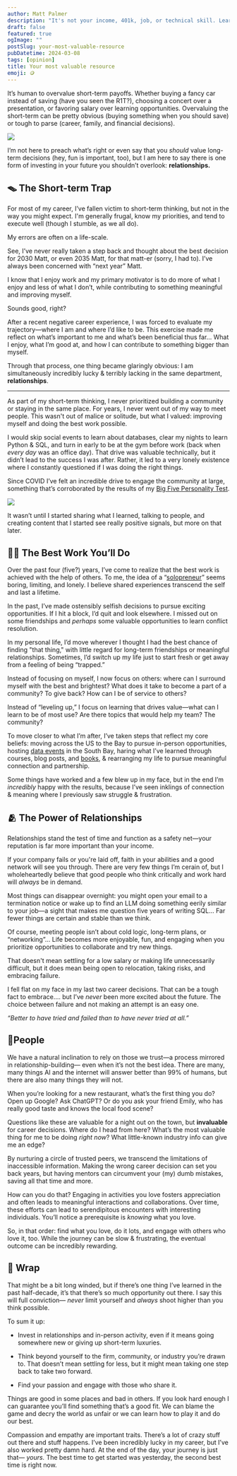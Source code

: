 ```yaml
---
author: Matt Palmer
description: "It's not your income, 401k, job, or technical skill. Learn from my mistakes to put your career on the right path."
draft: false
featured: true
ogImage: ""
postSlug: your-most-valuable-resource
pubDatetime: 2024-03-08
tags: [opinion]
title: Your most valuable resource
emoji: 🪙
---
```


It’s human to overvalue short-term payoffs. Whether buying a fancy car instead of saving (have you seen the R1T?), choosing a concert over a presentation, or favoring salary over learning opportunities. Overvaluing the short-term can be pretty obvious (buying something when you should save) or tough to parse (career, family, and financial decisions).

[![](https://substackcdn.com/image/fetch/w_1456,c_limit,f_auto,q_auto:good,fl_progressive:steep/https%3A%2F%2Fsubstack-post-media.s3.amazonaws.com%2Fpublic%2Fimages%2F4a3040ad-39b3-4cb1-998b-5d283e056444_1792x1024.webp)](https://substackcdn.com/image/fetch/f_auto,q_auto:good,fl_progressive:steep/https%3A%2F%2Fsubstack-post-media.s3.amazonaws.com%2Fpublic%2Fimages%2F4a3040ad-39b3-4cb1-998b-5d283e056444_1792x1024.webp)

I’m not here to preach what’s right or even say that you _should_ value long-term decisions (hey, fun is important, too), but I am here to say there is one form of investing in your future you shouldn’t overlook: **relationships.**

## 🪤 The Short-term Trap

For most of my career, I’ve fallen victim to short-term thinking, but not in the way you might expect. I'm generally frugal, know my priorities, and tend to execute well (though I stumble, as we all do). 

My errors are often on a life-scale. 

See, I’ve never really taken a step back and thought about the best decision for 2030 Matt, or even 2035 Matt, for that matt-er (sorry, I had to). I’ve always been concerned with “next year” Matt. 

I know that I enjoy work and my primary motivator is to do more of what I enjoy and less of what I don’t, while contributing to something meaningful and improving myself. 

Sounds good, right?

After a recent negative career experience, I was forced to evaluate my trajectory—where I am and where I’d like to be. This exercise made me reflect on what’s important to me and what’s been beneficial thus far… What I enjoy, what I’m good at, and how I can contribute to something bigger than myself. 

Through that process, one thing became glaringly obvious: I am simultaneously incredibly lucky & terribly lacking in the same department, **relationships**.

* * *

As part of my short-term thinking, I never prioritized building a community or staying in the same place. For years, I never went out of my way to meet people. This wasn't out of malice or solitude, but what I valued: improving myself and doing the best work possible. 

I would skip social events to learn about databases, clear my nights to learn Python & SQL, and turn in early to be at the gym before work (back when _every day_ was an office day). That drive was valuable technically, but it didn’t lead to the success I was after. Rather, it led to a very lonely existence where I constantly questioned if I was doing the right things. 

Since COVID I’ve felt an incredible drive to engage the community at large, something that’s corroborated by the results of my [Big Five Personality Test](https://openpsychometrics.org/tests/IPIP-BFFM/).

[![](https://substackcdn.com/image/fetch/w_1456,c_limit,f_auto,q_auto:good,fl_progressive:steep/https%3A%2F%2Fsubstack-post-media.s3.amazonaws.com%2Fpublic%2Fimages%2F9401d4d8-ff00-4025-90ec-612737242833_1054x252.png)](https://substackcdn.com/image/fetch/f_auto,q_auto:good,fl_progressive:steep/https%3A%2F%2Fsubstack-post-media.s3.amazonaws.com%2Fpublic%2Fimages%2F9401d4d8-ff00-4025-90ec-612737242833_1054x252.png)

It wasn’t until I started sharing what I learned, talking to people, and creating content that I started see really positive signals, but more on that later.

## 👨‍🏭 The Best Work You’ll Do 

Over the past four (five?) years, I’ve come to realize that the best work is achieved with the help of others. To me, the idea of a “[solopreneur](https://www.merriam-webster.com/dictionary/solopreneur)” seems boring, limiting, and lonely. I believe shared experiences transcend the self and last a lifetime.

In the past, I’ve made ostensibly selfish decisions to pursue exciting opportunities. If I hit a block, I’d quit and look elsewhere. I missed out on some friendships and _perhaps_ some valuable opportunities to learn conflict resolution.

In my personal life, I’d move wherever I thought I had the best chance of finding "that thing," with little regard for long-term friendships or meaningful relationships. Sometimes, I’d switch up my life just to start fresh or get away from a feeling of being “trapped.”

Instead of focusing on myself, I now focus on others: where can I surround myself with the best and brightest? What does it take to become a part of a community? To give back? How can I be of service to others? 

Instead of “leveling up,” I focus on learning that drives value—what can I learn to be of most use? Are there topics that would help my team? The community?

To move closer to what I’m after, I’ve taken steps that reflect my core beliefs: moving across the US to the Bay to pursue in-person opportunities, hosting [data events](http://lu.ma/baydata) in the South Bay, haring what I’ve learned through courses, blog posts, and [books](https://www.oreilly.com/library/view/understanding-etl/9781098159269/), & rearranging my life to pursue meaningful connection and partnership.

Some things have worked and a few blew up in my face, but in the end I’m _incredibly_ happy with the results, because I’ve seen inklings of connection & meaning where I previously saw struggle & frustration.

## 🫂 The Power of Relationships

Relationships stand the test of time and function as a safety net—your reputation is far more important than your income. 

If your company fails or you're laid off, faith in your abilities and a good network will see you through. There are very few things I’m cerain of, but I wholeheartedly believe that good people who think critically and work hard will _always_ be in demand.

Most things can disappear overnight: you might open your email to a termination notice or wake up to find an LLM doing something eerily similar to your job—a sight that makes me question five years of writing SQL… Far fewer things are certain and stable than we think.

Of course, meeting people isn’t about cold logic, long-term plans, or “networking”… Life becomes more enjoyable, fun, and engaging when you prioritize opportunities to collaborate and try new things.

That doesn't mean settling for a low salary or making life unnecessarily difficult, but it does mean being open to relocation, taking risks, and embracing failure. 

I fell flat on my face in my last two career decisions. That can be a tough fact to embrace…. but I’ve _never_ been more excited about the future. The choice between failure and not making an attempt is an easy one. 

_“Better to have tried and failed than to have never tried at all.”_

## 👨People

We have a natural inclination to rely on those we trust—a process mirrored in relationship-building— even when it’s not the best idea. There are many, many things AI and the internet will answer better than 99% of humans, but there are also many things they will not.

When you’re looking for a new restaurant, what’s the first thing you do? Open up Google? Ask ChatGPT? Or do you ask your friend Emily, who has really good taste and knows the local food scene?

Questions like these are valuable for a night out on the town, but **invaluable** for career decisions. Where do I head from here? What’s the most valuable thing for me to be doing _right now_? What little-known industry info can give me an edge?

By nurturing a circle of trusted peers, we transcend the limitations of inaccessible information. Making the wrong career decision can set you back years, but having mentors can circumvent your (my) dumb mistakes, saving all that time and more.

How can you do that? Engaging in activities you love fosters appreciation and often leads to meaningful interactions and collaborations. Over time, these efforts can lead to serendipitous encounters with interesting individuals. You’ll notice a prerequisite is _knowing_ what you love. 

So, in that order: find what you love, do it lots, and engage with others who love it, too. While the journey can be slow & frustrating, the eventual outcome can be incredibly rewarding.

## 🎁 Wrap

That might be a bit long winded, but if there’s one thing I’ve learned in the past half-decade, it’s that there’s so much opportunity out there. I say this will full conviction— _never_ limit yourself and _always_ shoot higher than you think possible.

To sum it up:

* Invest in relationships and in-person activity, even if it means going somewhere new or giving up short-term luxuries.

* Think beyond yourself to the firm, community, or industry you’re drawn to. That doesn’t mean settling for less, but it might mean taking one step back to take two forward.

* Find your passion and engage with those who share it.

Things are good in some places and bad in others. If you look hard enough I can guarantee you’ll find something that’s a good fit. We can blame the game and decry the world as unfair or we can learn how to play it and do our best.

Compassion and empathy are important traits. There’s a lot of crazy stuff out there and stuff happens. I’ve been incredibly lucky in my career, but I’ve also worked pretty damn hard. At the end of the day, your journey is just that— _yours._ The best time to get started was yesterday, the second best time is right now.
